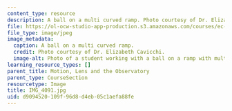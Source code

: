 ```yaml
---
content_type: resource
description: A ball on a multi curved ramp. Photo courtesy of Dr. Elizabeth Cavicchi.
file: https://ol-ocw-studio-app-production.s3.amazonaws.com/courses/ec-050-recreate-experiments-from-history-inform-the-future-from-the-past-galileo-january-iap-2010/d9094520109f96d8d4eb05c1aefa88fe_IMG_4091.jpg
file_type: image/jpeg
image_metadata:
  caption: A ball on a multi curved ramp.
  credit: Photo courtesy of Dr. Elizabeth Cavicchi.
  image-alt: Photo of a student working with a ball on a ramp with multiple hills.
learning_resource_types: []
parent_title: Motion, Lens and the Observatory
parent_type: CourseSection
resourcetype: Image
title: IMG_4091.jpg
uid: d9094520-109f-96d8-d4eb-05c1aefa88fe
---
```

